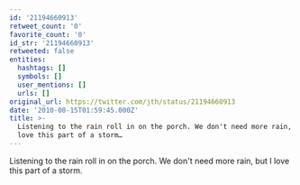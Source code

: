 ```yaml
---
id: '21194660913'
retweet_count: '0'
favorite_count: '0'
id_str: '21194660913'
retweeted: false
entities:
  hashtags: []
  symbols: []
  user_mentions: []
  urls: []
original_url: https://twitter.com/jth/status/21194660913
date: '2010-08-15T01:59:45.000Z'
title: >-
  Listening to the rain roll in on the porch. We don't need more rain, but I
  love this part of a storm…
---
```


Listening to the rain roll in on the porch. We don't need more rain, but I love this part of a storm.